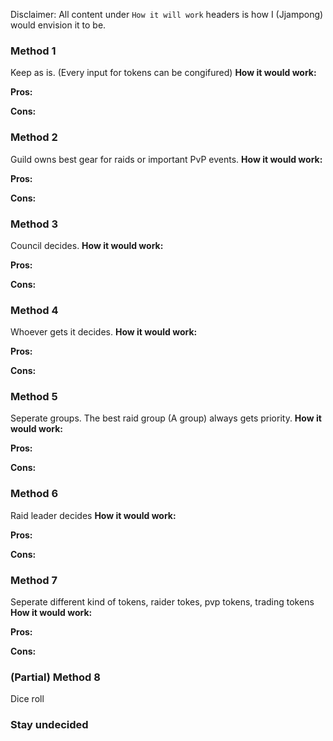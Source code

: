 Disclaimer: All content under `How it will work` headers is how I (Jjampong) would envision it to be.

### Method 1
Keep as is. (Every input for tokens can be congifured)
**How it would work:**

**Pros:**

**Cons:**

### Method 2
Guild owns best gear for raids or important PvP events.
**How it would work:**

**Pros:**

**Cons:**

### Method 3
Council decides.
**How it would work:**

**Pros:**

**Cons:**

### Method 4
Whoever gets it decides.
**How it would work:**

**Pros:**

**Cons:**

### Method 5
Seperate groups. The best raid group (A group) always gets priority.
**How it would work:**

**Pros:**

**Cons:**

### Method 6
Raid leader decides
**How it would work:**

**Pros:**

**Cons:**

### Method 7
Seperate different kind of tokens, raider tokes, pvp tokens, trading tokens
**How it would work:**

**Pros:**

**Cons:**

### (Partial) Method 8
Dice roll

### Stay undecided
